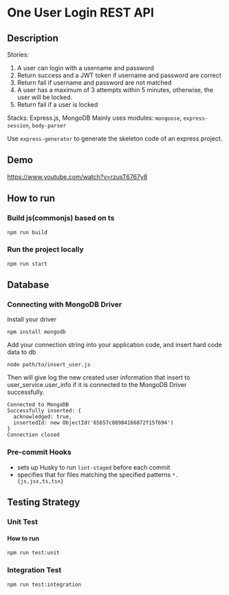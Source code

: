 # One User Login REST API

## Description

Stories:

1. A user can login with a username and password
2. Return success and a JWT token if username and password are correct
3. Return fail if username and password are not matched
4. A user has a maximum of 3 attempts within 5 minutes, otherwise, the user will be locked.
5. Return fail if a user is locked

Stacks: Express.js, MongoDB
Mainly uses modules: `mongoose`, `express-session`, `body-parser`

Use `express-generator` to generate the skeleton code of an express project.

## Demo

https://www.youtube.com/watch?v=rzusT6767y8

## How to run

### Build js(commonjs) based on ts

```
npm run build
```

### Run the project locally

```
npm run start
```

## Database

### Connecting with MongoDB Driver

Install your driver

```
npm install mongodb
```

Add your connection string into your application code, and insert hard code data to db

```
node path/to/insert_user.js
```

Then will give log the new created user information that insert to user_service.user_info if it is connected to the MongoDB Driver successfully.

```
Connected to MongoDB
Successfully inserted: {
  acknowledged: true,
  insertedId: new ObjectId('65657c80984166072f15f694')
}
Connection closed
```

### Pre-commit Hooks

- sets up Husky to run `lint-staged` before each commit
- specifies that for files matching the specified patterns `*.{js,jsx,ts,tsx}`

## Testing Strategy

### Unit Test

#### How to run

```
npm run test:unit
```

### Integration Test

```
npm run test:integration
```
